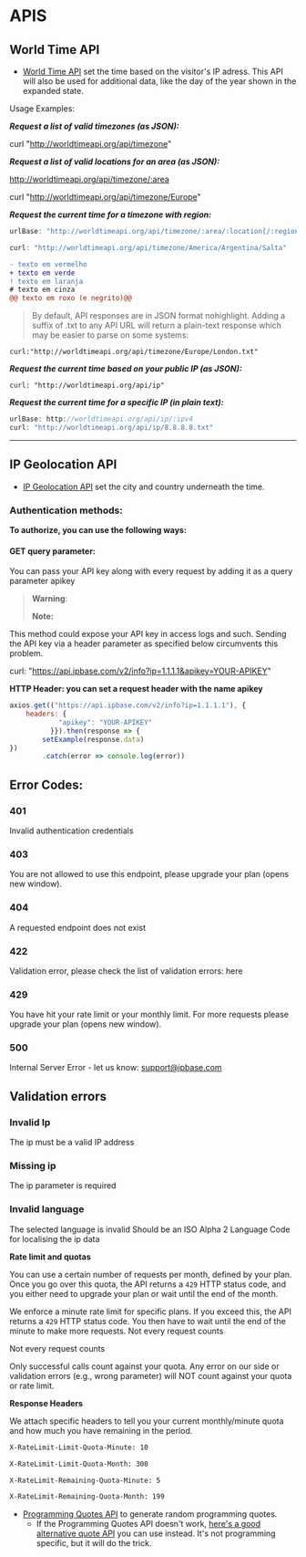 # APIS

## World Time API

- [World Time API](http://worldtimeapi.org/) set the time based on the visitor's IP adress. This API will also be used for additional data, like the day of the year shown in the expanded state.

Usage Examples:

**_Request a list of valid timezones (as JSON):_**

curl "http://worldtimeapi.org/api/timezone"

**_Request a list of valid locations for an area (as JSON):_**

http://worldtimeapi.org/api/timezone/:area

curl "http://worldtimeapi.org/api/timezone/Europe"

**_Request the current time for a timezone with region:_**

````javascript
urlBase: "http://worldtimeapi.org/api/timezone/:area/:location[/:region]"

curl: "http://worldtimeapi.org/api/timezone/America/Argentina/Salta"
````

```diff
- texto em vermelho
+ texto em verde
! texto em laranja
# texto em cinza
@@ texto em roxo (e negrito)@@
```

> By default, API responses are in JSON format nohighlight.
> Adding a suffix of .txt to any API URL will return a plain-text
> response which may be easier to parse on some systems:

`curl:"http://worldtimeapi.org/api/timezone/Europe/London.txt"`

**_Request the current time based on your public IP (as JSON):_**

`curl: "http://worldtimeapi.org/api/ip"`

**_Request the current time for a specific IP (in plain text):_**

````javascript
urlBase: http://worldtimeapi.org/api/ip/:ipv4
curl: "http://worldtimeapi.org/api/ip/8.8.8.8.txt"
````

---

## IP Geolocation API

- [IP Geolocation API](https://freegeoip.app/) set the city and country underneath the time.

### Authentication methods:

**__To authorize, you can use the following ways:__**

#### GET query parameter:

You can pass your API key along with every request by adding it as a query parameter apikey

> **Warning**:
>
> **Note:**
>


This method could expose your API key in access logs and such. Sending the API key via a header parameter as specified below circumvents this problem.

curl: "https://api.ipbase.com/v2/info?ip=1.1.1.1&apikey=YOUR-APIKEY"

**HTTP Header: you can set a request header with the name apikey**

````javascript
axios.get(("https://api.ipbase.com/v2/info?ip=1.1.1.1"), {
    headers: {
            "apikey": "YOUR-APIKEY"
          }}).then(response => {
        setExample(response.data)
})
        .catch(error => console.log(error))
````

## Error Codes:

### 401

Invalid authentication credentials

### 403

You are not allowed to use this endpoint, please upgrade your plan (opens new window).

### 404

A requested endpoint does not exist

### 422

Validation error, please check the list of validation errors: here

### 429

You have hit your rate limit or your monthly limit. For more requests please upgrade your plan (opens new window).

### 500

Internal Server Error - let us know: support@ipbase.com

## Validation errors

### Invalid Ip

The ip must be a valid IP address

### Missing ip

The ip parameter is required

### Invalid language

The selected language is invalid
Should be an ISO Alpha 2 Language Code for localising the ip data

**Rate limit and quotas**

You can use a certain number of requests per month, defined by your plan. Once you go over this quota, the API returns
a `429` HTTP status code, and you either need to upgrade your plan or wait until the end of the month.

We enforce a minute rate limit for specific plans. If you exceed this, the API returns a `429` HTTP status code. You then have to wait until the end of the minute to make more requests. Not every request counts

Not every request counts

Only successful calls count against your quota. Any error on our side or validation errors (e.g., wrong parameter) will NOT count against your quota or rate limit.

**Response Headers**

We attach specific headers to tell you your current monthly/minute quota and how much you have remaining in the period.

```bash
X-RateLimit-Limit-Quota-Minute: 10

X-RateLimit-Limit-Quota-Month: 300

X-RateLimit-Remaining-Quota-Minute: 5

X-RateLimit-Remaining-Quota-Month: 199
```

- [Programming Quotes API](https://programming-quotes-api.herokuapp.com/) to generate random programming quotes.
  - If the Programming Quotes API doesn't work, [here's a good alternative quote API](https://github.com/lukePeavey/quotable) you can use instead. It's not programming specific, but it will do the trick.

